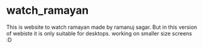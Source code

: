 # watch_ramayan
This is website to watch ramayan made by ramanuj sagar.
But in this version of webiste it is only suitable for desktops.
working on smaller size screens :D
